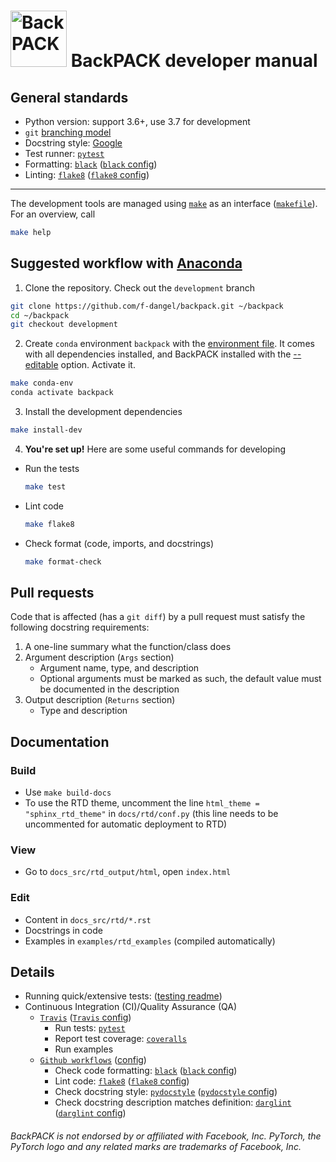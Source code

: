 # <img alt="BackPACK" src="./logo/backpack_logo_torch.svg" height="90"> BackPACK developer manual

## General standards 
- Python version: support 3.6+, use 3.7 for development
- `git` [branching model](https://nvie.com/posts/a-successful-git-branching-model/)
- Docstring style:  [Google](https://sphinxcontrib-napoleon.readthedocs.io/en/latest/example_google.html)
- Test runner: [`pytest`](https://docs.pytest.org/en/latest/)
- Formatting: [`black`](https://black.readthedocs.io) ([`black` config](black.toml))
- Linting: [`flake8`](http://flake8.pycqa.org/) ([`flake8` config](.flake8))

---

The development tools are managed using [`make`](https://www.gnu.org/software/make/) as an interface ([`makefile`](makefile)). For an overview, call
```bash
make help 
```
  
## Suggested workflow with [Anaconda](https://docs.anaconda.com/anaconda/install/)
1. Clone the repository. Check out the `development` branch
```bash
git clone https://github.com/f-dangel/backpack.git ~/backpack
cd ~/backpack
git checkout development
```
2. Create `conda` environment `backpack` with the [environment file](.conda_env.yml). It comes with all dependencies installed, and BackPACK installed with the [--editable](http://codumentary.blogspot.com/2014/11/python-tip-of-year-pip-install-editable.html) option. Activate it.
```bash
make conda-env
conda activate backpack
```
3. Install the development dependencies
```bash
make install-dev
```
4. **You're set up!** Here are some useful commands for developing
  - Run the tests
    ```bash
    make test
    ```
  - Lint code
    ```bash
    make flake8
    ```
  - Check format (code, imports, and docstrings)
    ```bash
    make format-check
    ```

## Pull requests

Code that is affected (has a `git diff`) by a pull request must satisfy the following docstring requirements:

1.  A one-line summary what the function/class does
2.  Argument description (`Args` section)
    -   Argument name, type, and description
    -   Optional arguments must be marked as such, the default value must be documented in the description
3.  Output description (`Returns` section)
    -   Type and description

## Documentation

### Build
- Use `make build-docs`
- To use the RTD theme, uncomment the line `html_theme = "sphinx_rtd_theme"` in `docs/rtd/conf.py` (this line needs to be uncommented for automatic deployment to RTD)

### View
- Go to `docs_src/rtd_output/html`, open `index.html`

### Edit
- Content in `docs_src/rtd/*.rst`
- Docstrings in code
- Examples in `examples/rtd_examples` (compiled automatically)


## Details

- Running quick/extensive tests: ([testing readme](test/readme.md))
- Continuous Integration (CI)/Quality Assurance (QA)
  - [`Travis`](https://travis-ci.org/f-dangel/backpack) ([`Travis` config](.travis.yaml))
    - Run tests: [`pytest`](https://docs.pytest.org/en/latest/)
    - Report test coverage: [`coveralls`](https://coveralls.io)
    - Run examples
  - [`Github workflows`](https://github.com/f-dangel/backpack/actions) ([config](.github/workflows))
    - Check code formatting: [`black`](https://black.readthedocs.io) ([`black` config](black.toml))
    - Lint code: [`flake8`](http://flake8.pycqa.org/) ([`flake8` config](.flake8))
    - Check docstring style: [`pydocstyle`](https://github.com/PyCQA/pydocstyle) ([`pydocstyle` config](.pydocstyle))
    - Check docstring description matches definition: [`darglint`](https://github.com/terrencepreilly/darglint) ([`darglint` config](.darglint))

###### _BackPACK is not endorsed by or affiliated with Facebook, Inc. PyTorch, the PyTorch logo and any related marks are trademarks of Facebook, Inc._

